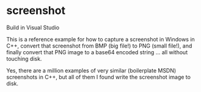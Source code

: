 # screenshot

Build in Visual Studio

This is a reference example for how to capture a screenshot in Windows in C++, convert that screenshot from BMP (big file!) to PNG (small file!), and finally convert that PNG image to a base64 encoded string ... all without touching disk. 

Yes, there are a million examples of very similar (boilerplate MSDN) screenshots in C++, but all of them I found write the screenshot image to disk.
